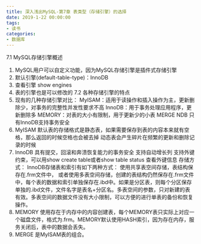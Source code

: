 ```yaml
---
title: 深入浅出MySQL-第7章 表类型（存储引擎）的选择
date: 2019-1-22 00:00:00
tags:
- 读书
categories:
- 数据库
---
```


7.1 MySQL存储引擎概述

1. MySQL用户可以自定义功能，因为MySQL存储引擎是插件式存储引擎
2. 默认引擎(default-table-type)：InnoDB
3. 查看引擎 show engines
4. 表的引擎也是可以修改的
7.2 各种存储引擎的特点
1. 现有的几种存储引擎对比：
MyISAM：适用于读操作和插入操作为主，更新删除少，对事务的完整性并发性要求不高
 InnoDB：用于事务处理应用程序，更新删除多
MEMORY：对表的大小有限制，用于更新少的小表
 MERGE NDB
只有InnoDB支持事务安全
2. MyISAM
默认表的存储格式是静态表，如果需要保存到表的内容本来就有空格，那么返回的时候空格也会被去掉
动态表会产生碎片在频繁的更新和删除记录的时候
3. InnoDB
具有提交，回滚和奔溃恢复能力的事务安全
支持自动增长列
支持外键约束，可以用show create table或者show table status 查看外键信息
存储方式：
InnoDB存储表和索引有如下两种方式：
使用共享表空间存储，表结构保存在.frm文件中，
或者使用多表空间存储，创建的表结构仍然保存在.frm文件中，每个表的数据和索引单独保存在.ibd中。如果是分区表，则每个分区保存单独的.ibd文件，文件名字是表名+分区名。多表空间的参数，只对新建的表有效。多表空间的数据文件没有大小限制，可以方便的进行单表的备份和恢复操作。
4. MEMORY
使用存在于内存中的内容创建表，每个MEMORY表只实际上对应一个磁盘文件，格式为.frm。MEMORY默认使用HASH索引，因为存在内存，服务关闭后，表中的数据会丢失。
5. MERGE
是MyISAM表的组合。
